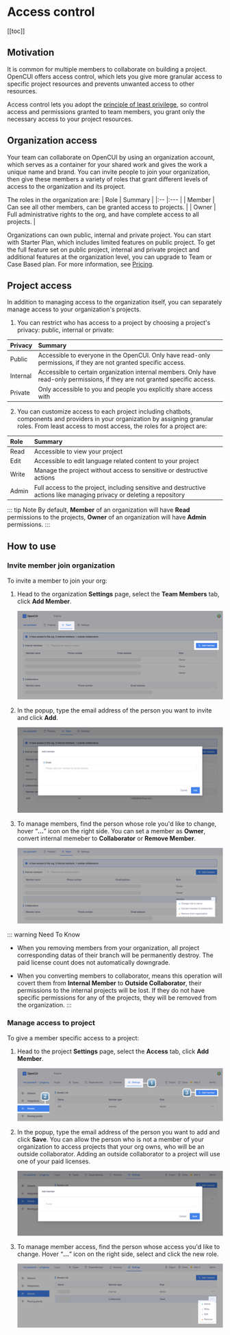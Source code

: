 # Access control

[[toc]]

## Motivation
It is common for multiple members to collaborate on building a project. OpenCUI offers access control, which lets you give more granular access to specific project resources and prevents unwanted access to other resources. 

Access control lets you adopt the [principle of least privilege](https://en.wikipedia.org/wiki/Principle_of_least_privilege), so control access and permissions granted to team members, you grant only the necessary access to your project resources.

## Organization access
Your team can collaborate on OpenCUI by using an organization account, which serves as a container for your shared work and gives the work a unique name and brand. You can invite people to join your organization, then give these members a variety of roles that grant different levels of access to the organization and its project. 

The roles in the organization are:
| Role   | Summary |
|:--     |:---     |
| Member | Can see all other members, can be granted access to projects. |
| Owner  | Full administrative rights to the org, and have complete access to all projects. |

Organizations can own public, internal and private project. You can start with Starter Plan, which includes limited features on public project. To get the full feature set on public project, internal and private project and additional features at the organization level, you can upgrade to Team or Case Based plan. For more information, see [Pricing](../../pricing/index.md).

## Project access
In addition to managing access to the organization itself, you can separately manage access to your organization's projects. 

1. You can restrict who has access to a project by choosing a project's privacy: public, internal or private:

| Privacy  | Summary |
|:--       |:---     |
| Public   | Accessible to everyone in the OpenCUI. Only have read-only permissions, if they are not granted specific access. |
| Internal | Accessible to certain organization internal members. Only have read-only permissions, if they are not granted specific access. |
| Private  | Only accessible to you and people you explicitly share access with |

2. You can customize access to each project including chatbots, components and providers in your organization by assigning granular roles. From least access to most access, the roles for a project are:

| Role 	| Summary |
|:--    |:---     |
| Read  | Accessible to view your project |
| Edit  | Accessible to edit language related content to your project |
| Write | Manage the project without access to sensitive or destructive actions |
| Admin | Full access to the project, including sensitive and destructive actions like managing privacy or deleting a repository |

::: tip Note
By default, **Member** of an organization will have **Read** permissions to the projects, **Owner** of an organization will have **Admin** permissions. 
:::

## How to use

### Invite member join organization
To invite a member to join your org:

1. Head to the organization **Settings** page, select the **Team Members** tab, click **Add Member**.

   ![add org member](/images/platform/access/add_org_member.png)

2. In the popup, type the email address of the person you want to invite and click **Add**.

   ![type email](/images/platform/access/type_email.png)

3. To manage members, find the person whose role you'd like to change, hover “**…**” icon on the right side. You can set a member as **Owner**, convert internal memeber to **Collaborator** or **Remove Member**. 

    ![manage member](/images/platform/access/manage_member.png)


::: warning Need To Know
- When you removing members from your organization, all project corresponding datas of their branch will be permanently destroy. The paid license count does not automatically downgrade.

- When you converting members to collaborator, means this operation will covert them from **Internal Member** to **Outside Collaborator**, their permissions to the internal projects will be lost. If they do not have specific permissions for any of the projects, they will be removed from the organization.
:::

### Manage access to project
To give a member specific access to a project:

1. Head to the project **Settings** page, select the **Access** tab, click **Add Member**.

   ![project access](/images/platform/access/project_access.png)

2. In the popup, type the email address of the person you want to add and click **Save**. You can allow the person who is not a member of your organization to access projects that your org owns, who will be an outside collaborator. Adding an outside collaborator to a project will use one of your paid licenses.

   ![project type email](/images/platform/access/project_type_email.png)

3. To manage member access, find the person whose access you'd like to change. Hover “**…**” icon on the right side, select and click the new role. 

   ![manage project access](/images/platform/access/manage_project_access.png)